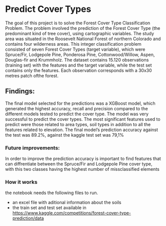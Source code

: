 # Predict Cover Types

The goal of this project is to solve the Forest Cover Type Classification Problem. The problem involved the prediction of the Forest Cover Type (the predominant kind of tree cover), using cartographic variables. The study area was situated in the Roosevelt National Forest of northern Colorado and contains four wilderness areas. This integer classification problem consisted of seven Forest Cover Types (target variable), which were Spruce/Fir, Lodgepole Pine, Ponderosa Pine, 
Cottonwood/Willow, Aspen, Douglas-fir and Krummholz.
The dataset contains 15.120 observations (training set) with the features and the target variable, while the test set contains only the features. Each observation corresponds with a 30x30 metres patch ofthe forest. 

## Findings:
The final model selected for the predictions was a XGBoost model, which generated the highest accuracy, recall and precision compared to the different models tested to predict the cover type. The model was very successful to predict the cover types. The most significant features used to predict were those related to area types, soil types in addition to all the features related to elevation. The final model’s prediction accuracy against the test was 89.2%, against the kaggle test set was 79,1%

### Future improvements:
In order to improve the prediction accuracy is important to find features that can diffrentiate between the Spruce/Fir and Lodgepole Pine cover type, with this two classes having the highest number of missclassified elements 

### How it works
the notebook needs the following files to run.
- an excel file with aditional information about the soils
- the train set and test set available in https://www.kaggle.com/competitions/forest-cover-type-prediction/data
